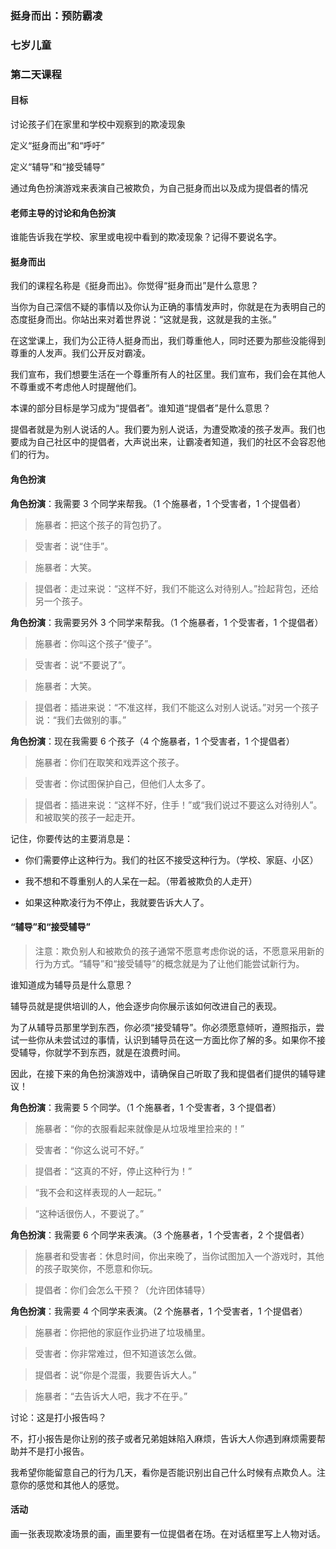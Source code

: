 ### 挺身而出：预防霸凌

### 七岁儿童

### 第二天课程

#### 目标

讨论孩子们在家里和学校中观察到的欺凌现象

定义“挺身而出”和“呼吁”

定义“辅导”和“接受辅导”

通过角色扮演游戏来表演自己被欺负，为自己挺身而出以及成为提倡者的情况

#### 老师主导的讨论和角色扮演

谁能告诉我在学校、家里或电视中看到的欺凌现象？记得不要说名字。

#### 挺身而出

我们的课程名称是《挺身而出》。你觉得“挺身而出”是什么意思？

当你为自己深信不疑的事情以及你认为正确的事情发声时，你就是在为表明自己的态度挺身而出。你站出来对着世界说：“这就是我，这就是我的主张。”

在这堂课上，我们为公正待人挺身而出，我们尊重他人，同时还要为那些没能得到尊重的人发声。我们公开反对霸凌。

我们宣布，我们想要生活在一个尊重所有人的社区里。我们宣布，我们会在其他人不尊重或不考虑他人时提醒他们。

本课的部分目标是学习成为“提倡者”。谁知道“提倡者”是什么意思？

提倡者就是为别人说话的人。我们要为别人说话，为遭受欺凌的孩子发声。我们也要成为自己社区中的提倡者，大声说出来，让霸凌者知道，我们的社区不会容忍他们的行为。

#### 角色扮演

**角色扮演**：我需要 3 个同学来帮我。（1 个施暴者，1 个受害者，1 个提倡者）

> 施暴者：把这个孩子的背包扔了。

> 受害者：说“住手”。

> 施暴者：大笑。

> 提倡者：走过来说：“这样不好，我们不能这么对待别人。”捡起背包，还给另一个孩子。

**角色扮演**：我需要另外 3 个同学来帮我。（1 个施暴者，1 个受害者，1 个提倡者）

> 施暴者：你叫这个孩子“傻子”。

> 受害者：说“不要说了”。

> 施暴者：大笑。

> 提倡者：插进来说：“不准这样，我们不能这么对别人说话。”对另一个孩子说：“我们去做别的事。”

**角色扮演**：现在我需要 6 个孩子（4 个施暴者，1 个受害者，1 个提倡者）

> 施暴者：你们在取笑和戏弄这个孩子。

> 受害者：你试图保护自己，但他们人太多了。

> 提倡者：插进来说：“这样不好，住手！”或“我们说过不要这么对待别人”。和被取笑的孩子一起走开。

记住，你要传达的主要消息是：

* 你们需要停止这种行为。我们的社区不接受这种行为。（学校、家庭、小区）

* 我不想和不尊重别人的人呆在一起。（带着被欺负的人走开）

* 如果这种欺凌行为不停止，我就要告诉大人了。

#### “辅导”和“接受辅导”

> 注意：欺负别人和被欺负的孩子通常不愿意考虑你说的话，不愿意采用新的行为方式。“辅导”和“接受辅导”的概念就是为了让他们能尝试新行为。

谁知道成为辅导员是什么意思？

辅导员就是提供培训的人，他会逐步向你展示该如何改进自己的表现。

为了从辅导员那里学到东西，你必须“接受辅导”。你必须愿意倾听，遵照指示，尝试一些你从未尝试过的事情，认识到辅导员在这一方面比你了解的多。如果你不接受辅导，你就学不到东西，就是在浪费时间。

因此，在接下来的角色扮演游戏中，请确保自己听取了我和提倡者们提供的辅导建议！

**角色扮演**：我需要 5 个同学。（1 个施暴者，1 个受害者，3 个提倡者）

> 施暴者：“你的衣服看起来就像是从垃圾堆里捡来的！”

> 受害者：“你这么说可不好。”

> 提倡者：“这真的不好，停止这种行为！”

> “我不会和这样表现的人一起玩。”

> “这种话很伤人，不要说了。”

**角色扮演**：我需要 6 个同学来表演。（3 个施暴者，1 个受害者，2 个提倡者）

> 施暴者和受害者：休息时间，你出来晚了，当你试图加入一个游戏时，其他的孩子取笑你，不愿意和你玩。

> 提倡者：你们会怎么干预？（允许团体辅导）

**角色扮演**：我需要 4 个同学来表演。（2 个施暴者，1 个受害者，1 个提倡者）

> 施暴者：你把他的家庭作业扔进了垃圾桶里。

> 受害者：你非常难过，但不知道该怎么做。

> 提倡者：说“你是个混蛋，我要告诉大人。”

> 施暴者：“去告诉大人吧，我才不在乎。”

讨论：这是打小报告吗？

不，打小报告是你让别的孩子或者兄弟姐妹陷入麻烦，告诉大人你遇到麻烦需要帮助并不是打小报告。 

我希望你能留意自己的行为几天，看你是否能识别出自己什么时候有点欺负人。注意你的感觉和其他人的感觉。

#### 活动

画一张表现欺凌场景的画，画里要有一位提倡者在场。在对话框里写上人物对话。

